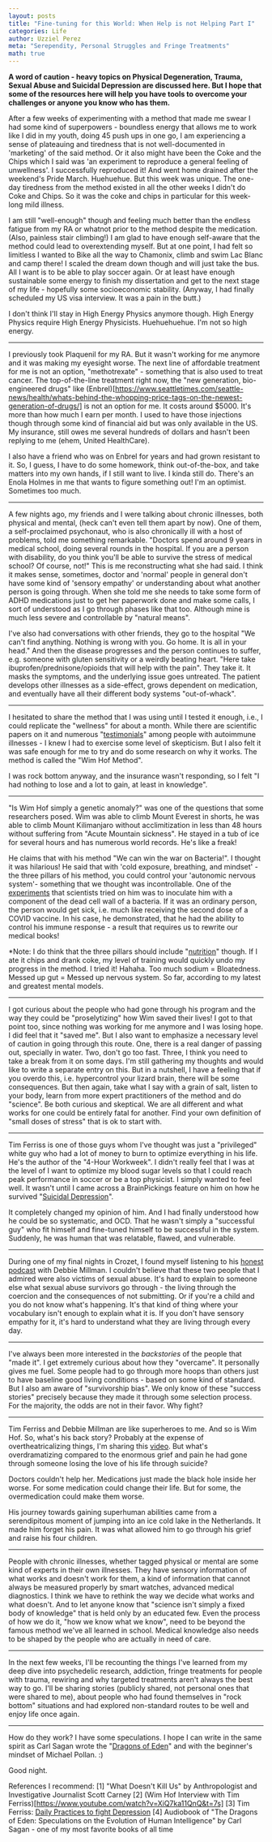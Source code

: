 ```yaml
---
layout: posts
title: "Fine-tuning for this World: When Help is not Helping Part I"
categories: Life
author: Uzziel Perez
meta: "Serependity, Personal Struggles and Fringe Treatments"
math: true
---
```


**A word of caution - heavy topics on Physical Degeneration, Trauma, Sexual Abuse and Suicidal Depression are discussed here. But I hope that some of the resources here will help you have tools to overcome your challenges or anyone you know who has them.**

After a few weeks of experimenting with a method that made me swear I had some kind of superpowers - boundless energy that allows me to work like I did in my youth, doing 45 push ups in one go, I am experiencing a sense of plateauing and tiredness that is not well-documented in 'marketing' of the said method. Or it also might have been the Coke and the Chips which I said was 'an experiment to reproduce a general feeling of unwellness'. I successfully reproduced it! And went home drained after the weekend's Pride March. Huehuehue. But this week was unique. The one-day tiredness from the method existed in all the other weeks I didn't do Coke and Chips.
So it was the coke and chips in particular for this week-long mild illness.

 I am still "well-enough" though and feeling much better than the endless fatigue from my RA or whatnot prior to the method despite the medication. (Also, painless stair climbing!) I am glad to have enough self-aware that the method could lead to overextending myself. But at one point, I had felt so limitless I wanted to Bike all the way to Chamonix, climb and swim Lac Blanc and camp there! I scaled the dream down though and will just take the bus. All I want is to be able to play soccer again. Or at least have enough sustainable some energy to finish my dissertation and get to the next stage of my life - hopefully some socioeconomic stability. (Anyway, I had finally scheduled my US visa interview. It was a pain in the butt.)

 I don't think I'll stay in High Energy Physics anymore though. High Energy Physics require High Energy Physicists. Huehuehuehue. I'm not so high energy.

 -------------------------------------------------------------------

 I previously took Plaquenil for my RA. But it wasn't working for me anymore and it was making my eyesight worse. The next line of affordable treatment for me is not an option, "methotrexate" - something that is also used to treat cancer. The top-of-the-line treatment right now, the "new generation, bio-engineered drugs" like (Enbrel)[https://www.seattletimes.com/seattle-news/health/whats-behind-the-whopping-price-tags-on-the-newest-generation-of-drugs/] is not an option for me. It costs around $5000. It's more than how much I earn per month. I used to have those injections though through some kind of financial aid but was only available in the US. My insurance, still owes me several hundreds of dollars and hasn't been replying to me (ehem, United HealthCare).

I also have a friend who was on Enbrel for years and had grown resistant to it. So, I guess, I have to do some homework, think out-of-the-box, and take matters into my own hands, if I still want to live. I kinda still do. There's an Enola Holmes in me that wants to figure something out! I'm an optimist. Sometimes too much.

---------------------------------------------------------------------

A few nights ago, my friends and I were talking about chronic illnesses, both physical and mental, (heck can't even tell them apart by now).
 One of them, a self-proclaimed psychonaut, who is also chronically ill with a host of problems, told me something remarkable. "Doctors spend around 9 years in medical school, doing several rounds in the hospital. If you are a person with disability, do you think you'll be able to survive the stress of medical school? Of course, not!" This is me reconstructing what she had said. I think it makes sense, sometimes, doctor and 'normal' people in general don't have some kind of 'sensory empathy' or understanding about what another person is going through. When she told me she needs to take some form of ADHD medications just to get her paperwork done and make some calls, I sort of understood as I go through phases like that too. Although mine is much less severe and controllable by "natural means".

I've also had conversations with other friends, they go to the hospital "We can't find anything. Nothing is wrong with you. Go home. It is all in your head." And then the disease progresses and the person continues to suffer, e.g. someone with gluten sensitivity or a weirdly beating heart. "Here take ibuprofen/prednisone/opioids that will help with the pain". They take it. It masks the symptoms, and the underlying issue goes untreated. The patient develops other illnesses as a side-effect, grows dependent on medication, and eventually have all their different body systems "out-of-whack".

------------------------------------------------------------------------

I hesitated to share the method that I was using until I tested it enough, i.e., I could replicate the "wellness" for about a month. While there are scientific papers on it and numerous "[testimonials](https://www.youtube.com/watch?v=1nOv4aNiWys)" among people with autoimmune illnesses - I knew I had to exercise some level of skepticism. But I also felt it was safe enough for me to try and do some research on why it works. The method is called the "Wim Hof Method".

I was rock bottom anyway, and the insurance wasn't responding, so I felt "I had nothing to lose and a lot to gain, at least in knowledge".

------------------------------------------------------------------------

"Is Wim Hof simply a genetic anomaly?" was one of the questions that some researchers posed. Wim was able to climb Mount Everest in shorts, he was able to climb Mount Kilimanjaro without acclimitization in less than 48 hours without suffering from "Acute Mountain sickness". He stayed in a tub of ice for several hours and has numerous world records. He's like a freak!

He claims that with his method "We can win the war on Bacteria!". I thought it was hilarious! He said that with 'cold exposure, breathing, and mindset' - the three pillars of his method, you could control your 'autonomic nervous system'- something that we thought was incontrollable. One of the [experiments](https://www.ncbi.nlm.nih.gov/pmc/articles/PMC4034215/) that scientists tried on him was to inoculate him with a component of the dead cell wall of a bacteria. If it was an ordinary person, the person would get sick, i.e. much like receiving the second dose of a COVID vaccine. In his case, he demonstrated, that he had the ability to control his immune response - a result that requires us to rewrite our medical books!

*Note: I do think that the three pillars should include "[nutrition](https://www.wimhofmethod.com/how-to-boost-your-immune-system)" though. If I ate it chips and drank coke, my level of training would quickly undo my progress in the method. I tried it! Hahaha. Too much sodium = Bloatedness. Messed up gut = Messed up nervous system. So far, according to my latest and greatest mental models.

-------------------------------------------------------------------------

I got curious about the people who had gone through his program and the way they could be "proselytizing" how Wim saved their lives! I got to that point too, since nothing was working for me anymore and I was losing hope. I did feel that it "saved me". But I also want to emphasize a necessary level of caution in going through this route. One, there is a real danger of passing out, specially in water. Two, don't go too fast. Three, I think you need to take a break from it on some days. I'm still gathering my thoughts and would like to write a separate entry on this. But in a nutshell, I have a feeling that if you overdo this, i.e. hypercontrol your lizard brain, there will be some consequences. But then again, take what I say with a grain of salt, listen to your body, learn from more expert practitioners of the method and do "science". Be both curious and skeptical. We are all different and what works for one could be entirely fatal for another. Find your own definition of  "small doses of stress" that is ok to start with.  

---------------------------------------------------------------------------

Tim Ferriss is one of those guys whom I've thought was just a "privileged" white guy who had a lot of money to burn to optimize everything in his life. He's the author of the "4-Hour Workweek". I didn't really feel that I was at the level of I want to optimize my blood sugar levels so that I could reach peak performance in soccer or be a top physicist. I simply wanted to feel well. It wasn't until I came across a BrainPickings feature on him on how he survived "[Suicidal Depression](https://www.brainpickings.org/2016/12/08/tim-ferriss-tools-of-titans-depression/)".

It completely changed my opinion of him. And I had finally understood how he could be so systematic, and OCD. That he wasn't simply a "successful guy" who fit himself and fine-tuned himself to be successful in the system. Suddenly, he was human that was relatable, flawed, and vulnerable.

----------------------------------------------------------------------------

During one of my final nights in Crozet, I found myself listening to his [honest podcast](https://tim.blog/2020/09/14/how-to-heal-trauma/) with Debbie Millman. I couldn't believe that these two people that I admired were also victims of sexual abuse. It's hard to explain to someone else what sexual abuse survivors go through - the living through the coercion and the consequences of not submitting. Or if you're a child and you do not know what's happening. It's that kind of thing where your vocabulary isn't enough to explain what it is. If you don't have sensory empathy for it, it's hard to understand what they are living through every day.

----------------------------------------------------------------------------

I've always been more interested in the *backstories* of the people that "made it". I get extremely curious about how they "overcame". It personally gives me fuel. Some people had to go through more hoops than others just to have baseline good living conditions - based on some kind of standard. But I also am aware of "survivorship bias". We only know of these "success stories" precisely because they made it through some selection process. For the majority, the odds are not in their favor. Why fight?

------------------------------------------------------------------------------

Tim Ferriss and Debbie Millman are like superheroes to me. And so is Wim Hof. So, what's his back story? Probably at the expense of overtheatricalizing things, I'm sharing this [video](https://youtu.be/Ame5F9MaGJA?t=64). But what's overdramatizing compared to the enormous grief and pain he had gone through someone losing the love of his life through suicide?

Doctors couldn't help her. Medications just made the black hole inside her worse. For some medication could change their life. But for some, the overmedication could make them worse.

His journey towards gaining superhuman abilities came from a serendipitous moment of jumping into an ice cold lake in the Netherlands. It made him forget his pain. It was what allowed him to go through his grief and raise his four children.

--------------------------------------------------------------------------------

People with chronic illnesses, whether tagged physical or mental are some kind of experts in their own illnesses. They have sensory information of what works and doesn't work for them, a kind of information that cannot always be measured properly by smart watches, advanced medical diagnostics. I think we have to rethink the way we decide what works and what doesn't. And to let anyone know that "science isn't simply a fixed body of knowledge" that is held only by an educated few. Even the process of how we do it, "how we know what we know", need to be beyond the famous method we've all learned in school. Medical knowledge also needs to be shaped by the people who are actually in need of care.

--------------------------------------------------------------------------------

In the next few weeks, I'll be recounting the things I've learned from my deep dive into psychedelic research, addiction, fringe treatments for people with trauma, rewiring and why targeted treatments aren't always the best way to go. I'll be sharing stories (publicly shared, not personal ones that were shared to me), about people who had found themselves in "rock bottom" situations and had explored non-standard routes to be well and enjoy life once again.

--------------------------------------------------------------------------------

How do they work? I have some speculations. I hope I can write in the same spirit as Carl Sagan wrote the "[Dragons of Eden](https://www.youtube.com/watch?v=s-B52LZf6Es)" and with the beginner's mindset of Michael Pollan. :)

Good night.


References I recommend:
[1] "What Doesn't Kill Us" by Anthropologist and Investigative Journalist Scott Carney
[2] (Wim Hof Interview with Tim Ferriss)[https://www.youtube.com/watch?v=XiQ7ka11QnQ&t=7s]
[3] Tim Ferriss: [Daily Practices to fight Depression](https://www.youtube.com/watch?v=zJGJGVicLkQ)
[4] Audiobook of "The Dragons of Eden: Speculations on the Evolution of Human Intelligence" by Carl Sagan - one of my most favorite books of all time 
